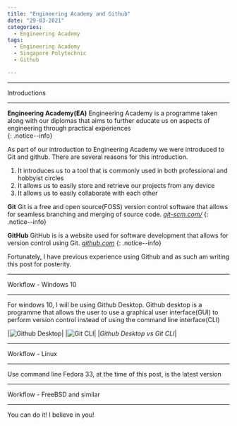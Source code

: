 ```yaml
---
title: "Engineering Academy and Github"
date: "29-03-2021"
categories:
  - Engineering Academy
tags:
  - Engineering Academy
  - Singapore Polytechnic
  - Github

---
```


***

Introductions

***

**Engineering Academy(EA)** Engineering Academy is a programme taken along with our diplomas that aims to further educate us on aspects of engineering through practical experiences   
{: .notice--info}

As part of our introduction to Engineering Academy we were introduced to Git and github. There are several reasons for this introduction.

1. It introduces us to a tool that is commonly used in both professional and hobbyist circles
2. It allows us to easily store and retrieve our projects from any device
3. It allows us to easily collaborate with each other

**Git** Git is a free and open source(FOSS) version control software that allows for seamless branching and merging of source code.
<cite><a href="https://git-scm.com/">git-scm.com/</a></cite>
{: .notice--info}

**GitHub** GitHub is is a website used for software development that allows for version control using Git.
<cite><a href="https://github.com">github.com</a></cite>
{: .notice--info}

Fortunately, I have previous experience using Github and as such am writing this post for posterity.

***

Workflow - Windows 10

***
For windows 10, I will be using Github Desktop. Github desktop is a programme that allows the user to use a graphical user interface(GUI) to perform version control instead of using the command line interface(CLI)

|![Github Desktop](/assets/images/2021-03-29-engcad-github/phone_holder_fin.png)|
|![Git CLI](/assets/images/2021-03-29-engcad-github/phone_holder_fin_layout.png)|
|<em>Github Desktop vs Git CLI</em>|





***

Workflow - Linux

***
Use command line
Fedora 33, at the time of this post, is the latest version

***

Workflow - FreeBSD and similar

***

You can do it! I believe in you!